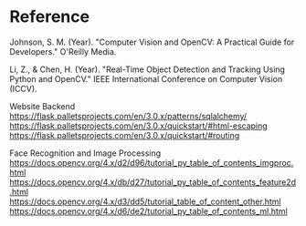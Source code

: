 # Reference
Johnson, S. M. (Year). "Computer Vision and OpenCV: A Practical Guide for Developers." O'Reilly Media.

Li, Z., & Chen, H. (Year). "Real-Time Object Detection and Tracking Using Python and OpenCV." IEEE International Conference on Computer Vision (ICCV).

Website Backend
https://flask.palletsprojects.com/en/3.0.x/patterns/sqlalchemy/
https://flask.palletsprojects.com/en/3.0.x/quickstart/#html-escaping
https://flask.palletsprojects.com/en/3.0.x/quickstart/#routing

Face Recognition and Image Processing
https://docs.opencv.org/4.x/d2/d96/tutorial_py_table_of_contents_imgproc.html
https://docs.opencv.org/4.x/db/d27/tutorial_py_table_of_contents_feature2d.html
https://docs.opencv.org/4.x/d3/dd5/tutorial_table_of_content_other.html
https://docs.opencv.org/4.x/d6/de2/tutorial_py_table_of_contents_ml.html
